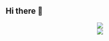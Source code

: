 ## Hi there 👋
<div align="center"> <img src="https://github-readme-stats.vercel.app/api/top-langs/?username=urkbio&hide_title=true&hide_border=true&layout=compact&langs_count=6&text_color=000&icon_color=fff&bg_color=0,52fa5a,4dfcff,c64dff&theme=graywhite" /> </div>

<div align="center"> <img src="https://github-readme-streak-stats.herokuapp.com/?user=urkbio" /> </div>
